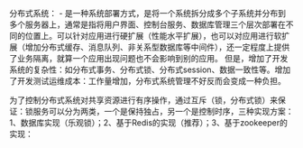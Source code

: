 
分布式系统：
    - 是一种系统部署方式，是将一个系统拆分成多个子系统并分布到多个服务器上，通常是指将用户界面、控制台服务、数据库管理三个层次部署在不同的位置上。可以针对应用进行硬扩展（性能水平扩展），也可以对应用进行软扩展（增加分布式缓存、消息队列、非关系型数据库等中间件），还一定程度上提供了业务隔离，就算一个应用出现问题也不会影响到别的应用。
    但是，增加了开发系统的复杂性：如分布式事务、分布式锁、分布式session、数据一致性等。增加了开发测试运维成本：工作量增加，分布式系统管理不好反而会变成一种负担。

为了控制分布式系统对共享资源进行有序操作，通过互斥（锁，分布式锁）来保证：锁服务可以分为两类，一个是保持独占，另一个是控制时序，三种实现方案：	1、数据库实现（乐观锁）；2、基于Redis的实现（推荐）；3、基于zookeeper的实现：
     
            
